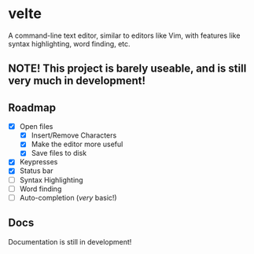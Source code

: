 # velte
A command-line text editor, similar to editors like Vim, with features like syntax highlighting, word finding, etc.<br />

## NOTE! This project is barely useable, and is still very much in development!

## Roadmap
- [x] Open files
  - [x] Insert/Remove Characters
  - [x] Make the editor more useful
  - [x] Save files to disk
- [x] Keypresses
- [x] Status bar
- [ ] Syntax Highlighting
- [ ] Word finding
- [ ] Auto-completion (*very* basic!)

## Docs
Documentation is still in development!

